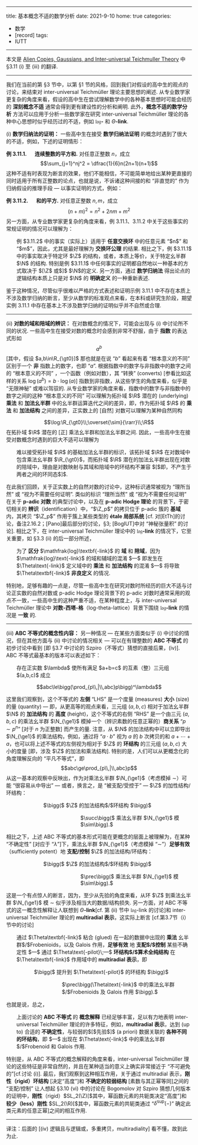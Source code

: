 
---
title: 基本概念不适的数学分析
date: 2021-9-10
home: true
categories:
  - 数学
  - [record]
tags:
  - IUTT
---

本文是 [Alien Copies, Gaussians, and Inter-universal Teichmuller Theory](http://www.kurims.kyoto-u.ac.jp/~motizuki/Alien%20Copies,%20Gaussians,%20and%20Inter-universal%20Teichmuller%20Theory.pdf) 中 §3.11 $\text{(i)}$ 至 $\text{(iii)}$ 的翻译.

---

我们在当前的第 §3 节中，以第 §1 节的风格，回到我们对假设的高中生的观点的讨论，来结束对 inter-universal Teichmüller 理论主要思想的阐述. 从专业数学家更复杂的角度来看，假设的高中生在尝试理解数学中的各种基本思想时可能会经历的 **深刻概念不适** 通常会得到更有建设性的分析和阐明. 此外，**概念不适的数学分析** 方法可以应用于分析一些数学家在研究 inter-universal Teichmüller 理论的各种中心思想时似乎经历过的不适，例如 $\mathfrak{log}\textbf{-}$ 和 $\Theta\textbf{-link}$.

$\text{(i)}$ **数学归纳法的证明：** 一些高中生在接受 **数学归纳法证明** 的概念时遇到了很大的不适，例如，下述的证明情形：

**例 3.11.1.** &emsp; **连续整数的平方和.** 对任意正整数 $n$，成立 $$\sum_{j=1}^nj^2 = \dfrac{1}{6}n(2n+1)(n+1)$$ 这种不适有时表现为断言的效果，他们不能相信，不可能简单地给出某种更直接的同时适用于所有正整数的论点，也就是说，不诉诸这种间接的和 “非直觉的” 作为归纳假设的推理手段 $—$ 以事实证明的方式，例如：

**例 3.11.2.** &emsp; **和的平方.** 对任意正整数 $n,m$，成立 $$(n+m)^2=n^2+2nm+m^2$$ 另一方面，从专业数学家更复杂的角度来看，例 $3.11.1$、$3.11.2$ 中关于这些事实的常规证明的情况可以理解为：
<p style="margin-left:2em;"> 
例 $3.11.2$ 中的事实（实际上）适用于 <b>任意交换环</b> 中的任意元素 “$n$” 和 “$m$”，因此，尤其是最好理解为 <b>交换环公理</b> 的结果. 相比之下，例 $3.11.1$ 中的事实取决于特定环 $\Z$ 的结构，或者，本质上等价，关于特定幺半群 $\N$ 的结构. 特别是例 $3.11.1$ 中任何事实的证明都自然地以一种基本的方式取决于 $[\Z$ 或$]$ $\N$的定义. 另一方面，通过 <b>数学归纳法</b> 得出论点的逻辑结构本质上只是对 $\N$ 的 <b>明确定义</b> 的一种重新表述.
</p>

鉴于这种情况，尽管似乎很难以严格的方式表述和证明示例 $3.11.1$ 中不存在本质上不涉及数学归纳的断言，至少从数学的标准观点来看，在本科或研究生阶段，期望实例 $3.11.1$ 中存在基本上不涉及数学归纳的证明似乎并不自然或合理.

---

$\text{(ii)}$ **对数的域和陪域的辨识：** 在对数概念的情况下，可能会出现与 $\text{(i)}$ 中讨论所不同的状况. 一些高中生在接受对数的概念时会感到非常不舒服，由于 **指数** 的表达式形如 $$a^b$$ 
$[$其中，假设 $a,b\in\R_{\gt0}]$ 那也就是在说 “$b$” 看起来有着 “根本意义的不同” 区别于一个 **非** 指数上的数字，也即 “$a$”. 根据指数中的数字与非指数中的数字之间的 “根本意义的不同” ，一个函数（例如对数），其 “转换” (converts) $[$参看比如这样的关系 $\log(a^b)=b\cdot\log(a)]$ 指数到非指数，从这些学生的角度来看，似乎是 “无限神秘” 或难以驾驭的. 从专业数学家的角度来看，指数中的数字与非指数中的数字之间的这种 “根本意义的不同” 可以理解为拓扑域 $\R$ 潜在的 (underlying) **乘法** 和 **加法幺半群** 中的幺半群运算迭代之间的差异，即，作为拓扑域 $\R$ 的 **乘法** 和 **加法结构** 之间的差异，正实数上的 $[$自然$]$ 对数可以理解为某种自然同构 

$$\log:\R_{\gt0}\\;\overset{\sim}{\rarr}\\;\R$$ 
在拓扑域 $\R$ 潜在的 $[$正$]$ 乘法幺半群和加法幺半群之间. 因此，一些高中生在接受对数概念时遇到的巨大不适可以理解为
<p style="margin-left:2em;">
难以接受拓扑域 $\R$ 的基础加法幺半群的标识，该拓扑域 $\R$ 在对数域中包含乘法幺半群 $\R_{\gt0}$，而拓扑域 $\R$ 潜在的加法幺半群出现在对数的陪域中，理由是对数映射与其域和陪域中的环结构不兼容 $[$即，不产生于两者之间的环同态$]$.
</p>

在此我们回顾，关于正实数上的自然对数的讨论中，这种标识通常被视为 “理所当然” 或 “视为不需要任何证明”. 类似的标识 “理所当然” 或 “视为不需要任何证明” 在关于 **p-adic 对数** 的典型讨论中，以及在 **p-adic Hodge 理论** 的背景下，于密切相关的 **辨识**（identification）中，“$\Z_p$” 的拷贝位于 p-adic 簇的 **基域** 内，其拷贝 “$\Z_p$” 作用于簇上某些类型的 **étale 局部系统** $[$cf. 对[EtTh]的讨论，备注2.16.2；[Pano]最后部分的讨论，§3; [BogIUT]中对 “神秘张量积” 的讨论$]$. 相比之下，在 inter-universal Teichmüller 理论中的 $\mathfrak{log}\textbf{-link}$ 的情况下，它至关重要，如 §3.3 $(\text{ii})$ 的后一部分所述，

<p style="margin-left:2em;">
为了 <b>区分</b> $\mathfrak{log}\textbf{-link}$ 的 <b>域</b> 和 <b>陪域</b>，因为 $\mathfrak{log}\text{-link}$ 的域和辅域的混淆 $—$ 即发生在 $\Theta\text{-link}$ 定义域中的 <b>乘法</b> 和 <b>加法结构</b> 的混淆 $—$ 将导致 $\Theta\textbf{-link}$ <b>非良定义</b> 的情况.
</p>

特别地，足够有趣的一点是，尽管一些高中生在研究对数时所经历的巨大不适与讨论正实数的自然对数或 p-adic Hodge 理论背景下的 p-adic 对数时通常采用的观点不一致，一些高中生的这种严重不适，在某种程度上，与 inter-universal Teichmüller 理论中 **对数-西塔-格**（log-theta-lattice）背景下围绕 $\mathfrak{log}\textbf{-link}$ 的情况是 **一致** 的.

---

$\text{(iii)}$ **ABC 不等式的概念性内容：**
另一种情况 $—$ 在某些方面类似于 $\text{(i)}$ 中讨论的情况，但在其他方面与 $\text{(ii)}$ 中讨论的情况相关 $—$ 可以在有理整数的 **ABC 不等式** 的初步讨论中看到 $[$即 §3.7 中讨论的 Szpiro（不等式）猜想的直接后果，$\text{(iv)}]$. ABC 不等式最基本的版本可以表述如下：

<p style="margin-left:2em;">
存在正实数 $\lambda$ 使所有满足 $a+b=c$ 的互素（整）三元组 $(a,b,c)$ 成立
</p>

$$abc\le\bigg(\prod_{p\\,|\\,abc}p\bigg)^\lambda$$

这里我们观察到，这个不等式的 **左侧** “LHS” 是一个度量 (measures) **大小** (size) 的量 (quantity) $—$ 即，从更高等的观点来看，三元组 $(a,b,c)$ 相对于加法幺半群 $\N$ 的 **加法结构** 的 **高度** (height)，这个不等式的右侧 “RHS” 是一个由三元 $(a,b,c)$ 的乘法幺半群 $\N_{\ge1}$ 模掉一个（辨识素数的任意正幂的）**商关系** “$p\sim p^n$” [对于 $n$ 为正整数] 而产生的量. 注意，从 $\N$ 的加法结构中可以立即导出 $\N_{\ge1}$ 的乘法结构，例如，通过将 “$a\cdot b$” 视为 $a$ 的 $b$ 次拷贝的和 $a+\cdots+a$，也可以将上述不等式的左侧视为相对于 $\Z$ 的 **环结构** 的三元组 $(a,b,c)$ 大小的度量 [即，涉及 $\Z$ 的加法和乘法结构]. 特别的是，人们可以从更概念化的角度理解反向的 “平凡不等式”，即
$$abc\ge\prod_{p\\,|\\,abc}p$$ 从这一基本的观察中反映出，作为对乘法幺半群 $\N_{\ge1}$（考虑模掉 $\sim$）可能 “很容易从中导出” $—$ 或者，换言之，是 “被支配$/$受控于” $—$ $\Z$ 的加性结构$/$环结构：

<p style="margin-left:20%;">
$\bigg($ $\Z$ 的加法结构$/$环结构 $\bigg)$ <br>
<p style="margin-left:40%;">$\succ\bigg($ 乘法幺半群 $\N_{\ge1}$ 模 $\sim\bigg).$</p>
</p>

相比之下，上述 ABC 不等式的基本形式可能在更概念的层面上被理解为，在某种 “不确定性” $[$对应于 “$λ$”$]$下，乘法幺半群 $\N_{\ge1}$（考虑模掉 “$\sim$”）**足够有效**（sufficiently potent）地 **支配$/$控制** $\Z$ 的加法结构$/$环结构：

<p style="margin-left:20%;">
$\bigg($ $\Z$ 的加法结构$/$环结构 $\bigg)$ <br>
<p style="margin-left:40%;">$\prec\bigg($ 乘法幺半群 $\N_{\ge1}$ 模 $\sim\bigg).$</p>
</p>

这是一个有点惊人的断言，因为，至少从先验的角度来看，从环 $\Z$ 到乘法幺半群 $\N_{\ge1}$ 模 $\sim$ 似乎涉及相当大的数据$/$结构损失. 另一方面，对 ABC 不等式的这一概念性解释让人联想到 $\Theta\textbf{-link}[$cf. 第 $\text{(ii)}$ 节中 $\mathfrak{log}\text{-link}$ 的讨论$]$和 inter-universal Teichmüller 理论的 **multiradial 表示**，这实际上断言 $[$cf.第3.7节（i）节中的讨论$]$

<p style="margin-left:2em;">
通过 $\Theta\textbf{-link}$ 粘合 (glued) 在一起的数据中出现的 <b>乘法</b> 幺半群$/$Frobenioids，以及 Galois 作用，<b>足够有效</b> 地 <b>支配$/$控制</b> 某些不确定性 $—$ 通过 $\Theta\text{-pilot}\;—$ <b>环结构$/$算术全纯结构</b> 在 $\Theta\textbf{-link}$ 作用域中的 <b>multiradial 表示</b>，即
</p>

<p style="margin-left:15%;">
$\bigg($ 提升到 $\Theta\text{-pilot}$ 的环结构 $\bigg)$ <br>
<p style="margin-left:30%;">$\prec\bigg(\Theta\text{-link}$ 中的乘法幺半群$/$Frobenioids 及 Galois 作用 $\bigg).$</p>

也就是说，总之，
<p style="margin-left:2em;">
上面讨论的 <b>ABC 不等式 </b> 的 <b>概念解释</b> 已经足够丰富，足以有力地表明 inter-universal Teichmüller 理论的许多特征，例如，<b>multiradial 表示</b>，达到 (up to) 合适的 <b>不确定性</b>，与较弱的$[$先验$]$ (a priori) 数据关联的 <b>各种不同的环结构</b>，即 $—$ 出现在 $\Theta\text{-link}$ 中的乘法幺半群$/$Frobenoid 和 Galois 作用.
</p>

特别是，从 ABC 不等式的概念解释的角度来看，inter-universal Teichmüller 理论的这些特征是非常自然的，并且在某种适当的意义上确实非常接近于 “不可避免的”$[$cf.讨论 $\text{(i)}]$. 最后，我们观察到这种相互作用，关于通过 multiradial 表示，**刚性（rigid）环结构** $[$决定“高度”$]$和 **不确定的较弱结构** $[$素数与其正幂等同$]$之间的 “支配$/$控制” 让人想起 §3.10 $\text{(vi)}$ 中的讨论在 Bogomolov 对 Szpiro 猜想几何版本的证明中，**刚性**（rigid）$SL_2(\Z)[$其中，幂函数元素的共轭类决定“高度”$]$和 **较少（less）刚性** $SL_2(\R)[$其中，幂函数元素的共轭类通过 “$δ^\text{sup}(-)$” 确定此类元素的任意正幂$]$之间的相互作用.

---

译注：后面的 $[\text{(iv)}$ 逻辑且与逻辑或，多重拷贝，multiradiality$]$ 看不懂，故到此为止.

